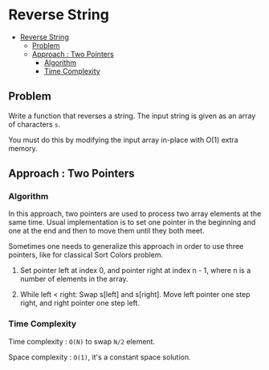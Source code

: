 # Reverse String

- [Reverse String](#reverse-string)
  - [Problem](#problem)
  - [Approach : Two Pointers](#approach--two-pointers)
    - [Algorithm](#algorithm)
    - [Time Complexity](#time-complexity)


## Problem
Write a function that reverses a string. The input string is given as an array of characters `s`.

You must do this by modifying the input array in-place with O(1) extra memory.


## Approach : Two Pointers
### Algorithm

In this approach, two pointers are used to process two array elements
at the same time. Usual implementation is to set one pointer in the
beginning and one at the end and then to move them until they both meet.

Sometimes one needs to generalize this approach in order to use three pointers,
like for classical Sort Colors problem.


1. Set pointer left at index 0, and pointer right at index n - 1,
where n is a number of elements in the array.

2. While left < right:
Swap s[left] and s[right].
Move left pointer one step right, and right pointer one step left.

### Time Complexity

Time complexity : `O(N)` to swap `N/2` element.

Space complexity : `O(1)`, it's a constant space solution.

